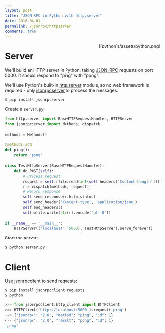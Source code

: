 ```yaml
---
layout: post
title: "JSON-RPC in Python with http.server"
date: 2016-08-01
permalink: /jsonrpc/httpserver
comments: true
---
```

<div style="float: right" markdown="1">
![python](/assets/python.png)
</div>

Server
======
We'll build an HTTP server in Python, taking
[JSON-RPC](http://www.jsonrpc.org/) requests on port
5000. It should respond to "ping" with "pong".

We'll use Python's built-in
[http.server](https://docs.python.org/3/library/http.server.html) module, so no
web framework is required - only
[jsonrpcserver](https://jsonrpcserver.readthedocs.io/en/latest/) to process the
messages.

```shell
$ pip install jsonrpcserver
```
Create a `server.py`:

```python
from http.server import BaseHTTPRequestHandler, HTTPServer
from jsonrpcserver import Methods, dispatch

methods = Methods()

@methods.add
def ping():
    return 'pong'

class TestHttpServer(BaseHTTPRequestHandler):
    def do_POST(self):
        # Process request
        request = self.rfile.read(int(self.headers['Content-Length'])).decode('utf-8')
        r = dispatch(methods, request)
        # Return response
        self.send_response(r.http_status)
        self.send_header('Content-type', 'application/json')
        self.end_headers()
        self.wfile.write(str(r).encode('utf-8'))

if __name__ == '__main__':
    HTTPServer(('localhost', 5000), TestHttpServer).serve_forever()
```
Start the server:

```shell
$ python server.py
```

Client
======

Use [jsonrpcclient](http://jsonrpcclient.readthedocs.io/) to send requests:

``` shell
$ pip install jsonrpcclient requests
$ python
```
```python
>>> from jsonrpcclient.http_client import HTTPClient
>>> HTTPClient('http://localhost:5000').request('ping')
--> {"jsonrpc": "2.0", "method": "ping", "id": 1}
<-- {"jsonrpc": "2.0", "result": "pong", "id": 1}
'pong'
```
